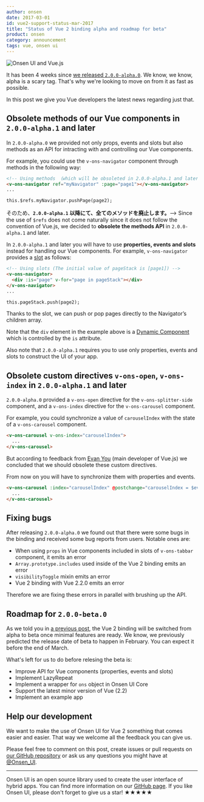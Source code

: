 ```yaml
---
author: onsen
date: 2017-03-01
id: vue2-support-status-mar-2017
title: "Status of Vue 2 binding alpha and roadmap for beta"
product: onsen
category: announcement
tags: vue, onsen ui
---
```


![Onsen UI and Vue.js](https://onsen.io/blog/content/images/2016/Aug/onsen_vue.png)

It has been 4 weeks since [we released `2.0.0-alpha.0`](/blog/vuejs-2-binding-alpha-version-is-here/). We know, we know, alpha is a scary tag. That's why we're looking to move on from it as fast as possible.

In this post we give you Vue developers the latest news regarding just that.

## Obsolete methods of our Vue components in `2.0.0-alpha.1` and later

In `2.0.0-alpha.0` we provided not only props, events and slots but also methods as an API for intracting with and controlling our Vue components.

For example, you could use the `v-ons-navigator` component through methods in the following way:

<!-- more -->

```html
<!-- Using methods （which will be obsoleted in 2.0.0-alpha.1 and later） -->
<v-ons-navigator ref="myNavigator" :page="page1"></v-ons-navigator>
...

this.$refs.myNavigator.pushPage(page2);
```

そのため、**`2.0.0-alpha.1` 以降にて、全てのメソッドを廃止します。**-->
Since the use of `$refs` does not come naturally since it does not follow the convention of Vue.js, we decided to **obsolete the methods API** in `2.0.0-alpha.1` and later.

In `2.0.0-alpha.1` and later you will have to use **properties, events and slots** instead for handling our Vue components.
For example, `v-ons-navigator` provides a [slot](https://vuejs.org/v2/guide/components.html#Content-Distribution-with-Slots) as follows:

```html
<!-- Using slots (The initial value of pageStack is [page1]) -->
<v-ons-navigator>
  <div :is="page" v-for="page in pageStack"></div>
</v-ons-navigator>
...

this.pageStack.push(page2);
```

Thanks to the slot, we can push or pop pages directly to the Navigator’s children array.

Note that the `div` element in the example above is a [Dynamic Component](https://vuejs.org/v2/guide/components.html#Dynamic-Components) which is controlled by the `is` attribute.

Also note that `2.0.0-alpha.1` requires you to use only properties, events and slots to construct the UI of your app.

## Obsolete custom directives `v-ons-open`, `v-ons-index` in `2.0.0-alpha.1` and later

`2.0.0-alpha.0` provided a `v-ons-open` directive for the `v-ons-splitter-side` component, and a `v-ons-index` directive for the `v-ons-carousel` component.

For example, you could synchronize a value of `carouselIndex` with the state of a `v-ons-carousel` component.

```html
<v-ons-carousel v-ons-index="carouselIndex">
  ...
</v-ons-carousel>
```

But according to feedback from [Evan You](https://github.com/yyx990803) (main developer of Vue.js) we concluded that we should obsolete these custom directives.

From now on you will have to synchronize them with properties and events.

```html
<v-ons-carousel :index="carouselIndex" @postchange="carouselIndex = $event.activeIndex">
  ...
</v-ons-carousel>
```

## Fixing bugs

After releasing `2.0.0-alpha.0` we found out that there were some bugs in the binding and received some bug reports from users.
Notable ones are:

- When using `props` in Vue components included in slots of `v-ons-tabbar` component, it emits an error
- `Array.prototype.includes` used inside of the Vue 2 binding emits an error
- `visibilityToggle` mixin emits an error
- Vue 2 binding with Vue 2.2.0 emits an error

Therefore we are fixing these errors in parallel with brushing up the API.

## Roadmap for `2.0.0-beta.0`

As we told you in [a previous post](/blog/vue2-support-status-jan-2017/), the Vue 2 binding will be switched from alpha to beta once minimal features are ready.
We know, we previously predicted the release date of beta to happen in February. You can expect it before the end of March.

What's left for us to do before relesing the beta is:

- Improve API for Vue components (properties, events and slots)
- Implement LazyRepeat
- Implement a wrapper for `ons` object in Onsen UI Core
- Support the latest minor version of Vue (2.2)
- Implement an example app

## Help our development

We want to make the use of Onsen UI for Vue 2 something that comes easier and easier.
That way we welcome all the feedback you can give us.

Please feel free to comment on this post, create issues or pull requests on [our GitHub repository](https://github.com/OnsenUI/OnsenUI) or ask us any questions you might have at [@Onsen_UI](https://twitter.com/Onsen_UI).

---

Onsen UI is an open source library used to create the user interface of hybrid apps. You can find more information on our [GitHub page](https://github.com/OnsenUI/OnsenUI). If you like Onsen UI, please don't forget to give us a star! ★★★★★
